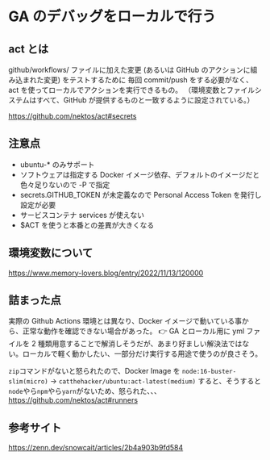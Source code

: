 # GA のデバッグをローカルで行う

## act とは

github/workflows/ ファイルに加えた変更 (あるいは GitHub のアクションに組み込まれた変更) をテストするために
毎回 commit/push をする必要がなく、act を使ってローカルでアクションを実行できるもの。
（環境変数とファイルシステムはすべて、GitHub が提供するものと一致するように設定されている。）

<https://github.com/nektos/act#secrets>

## 注意点

- ubuntu-\* のみサポート
- ソフトウェアは指定する Docker イメージ依存、デフォルトのイメージだと色々足りないので -P で指定
- secrets.GITHUB_TOKEN が未定義なので Personal Access Token を発行し設定が必要
- サービスコンテナ services が使えない
- $ACT を使うと本番との差異が大きくなる

## 環境変数について

<https://www.memory-lovers.blog/entry/2022/11/13/120000>

## 詰まった点

実際の Github Actions 環境とは異なり、Docker イメージで動いている事から、正常な動作を確認できない場合があった。
👉 GA とローカル用に yml ファイルを 2 種類用意することで解消しそうだが、あまり好ましい解決法ではない。ローカルで軽く動かしたい、一部分だけ実行する用途で使うのが良さそう。

`zip`コマンドがないと怒られたので、Docker Image を `node:16-buster-slim(micro)` -> `catthehacker/ubuntu:act-latest(medium)` すると、そうすると `node`やら`npm`やら`yarn`がないため、怒られた、、、
<https://github.com/nektos/act#runners>

## 参考サイト

<https://zenn.dev/snowcait/articles/2b4a903b9fd584>
